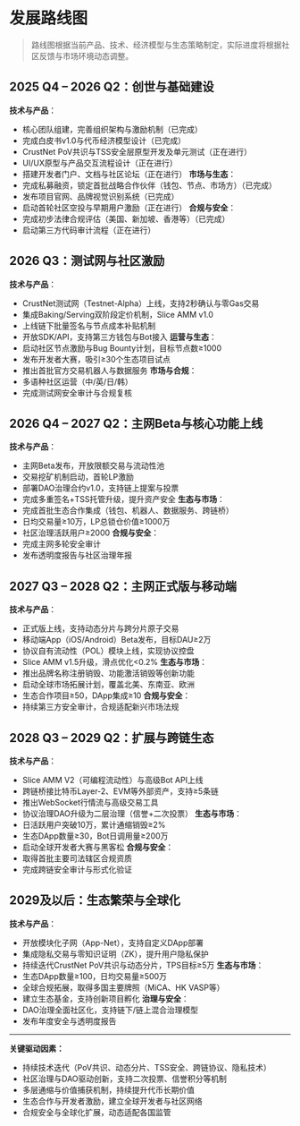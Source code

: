 # 发展路线图

> 路线图根据当前产品、技术、经济模型与生态策略制定，实际进度将根据社区反馈与市场环境动态调整。

## 2025 Q4 – 2026 Q2：创世与基础建设

**技术与产品**：

* 核心团队组建，完善组织架构与激励机制（已完成）
* 完成白皮书v1.0与代币经济模型设计（已完成）
* CrustNet PoV共识与TSS安全层原型开发及单元测试（正在进行）
* UI/UX原型与产品交互流程设计（正在进行）
* 搭建开发者门户、文档与社区论坛（正在进行） **市场与生态**：
* 完成私募融资，锁定首批战略合作伙伴（钱包、节点、市场方）（已完成）
* 发布项目官网、品牌视觉识别系统（已完成）
* 启动首轮社区空投与早期用户激励（正在进行） **合规与安全**：
* 完成初步法律合规评估（美国、新加坡、香港等）（已完成）
* 启动第三方代码审计流程（正在进行）

## 2026 Q3：测试网与社区激励

**技术与产品**：

* CrustNet测试网（Testnet-Alpha）上线，支持2秒确认与零Gas交易
* 集成Baking/Serving双阶段定价机制，Slice AMM v1.0
* 上线链下批量签名与节点成本补贴机制
* 开放SDK/API，支持第三方钱包与Bot接入 **运营与生态**：
* 启动社区节点激励与Bug Bounty计划，目标节点数≥1000
* 发布开发者大赛，吸引≥30个生态项目试点
* 推出首批官方交易机器人与数据服务 **市场与合规**：
* 多语种社区运营（中/英/日/韩）
* 完成测试网安全审计与合规复核

## 2026 Q4 – 2027 Q2：主网Beta与核心功能上线

**技术与产品**：

* 主网Beta发布，开放限额交易与流动性池
* 交易挖矿机制启动，首轮LP激励
* 部署DAO治理合约v1.0，支持链上提案与投票
* 完成多重签名+TSS托管升级，提升资产安全 **生态与市场**：
* 完成首批生态合作集成（钱包、机器人、数据服务、跨链桥）
* 日均交易量≥10万，LP总锁仓价值≥1000万
* 社区治理活跃用户≥2000 **合规与安全**：
* 完成主网多轮安全审计
* 发布透明度报告与社区治理年报

## 2027 Q3 – 2028 Q2：主网正式版与移动端

**技术与产品**：

* 正式版上线，支持动态分片与跨分片原子交易
* 移动端App（iOS/Android）Beta发布，目标DAU≥2万
* 协议自有流动性（POL）模块上线，实现协议控盘
* Slice AMM v1.5升级，滑点优化<0.2% **生态与市场**：
* 推出品牌名称注册销毁、功能激活销毁等创新功能
* 启动全球市场拓展计划，覆盖北美、东南亚、欧洲
* 生态合作项目≥50，DApp集成≥10 **合规与安全**：
* 持续第三方安全审计，合规适配新兴市场法规

## 2028 Q3 – 2029 Q2：扩展与跨链生态

**技术与产品**：

* Slice AMM V2（可编程流动性）与高级Bot API上线
* 跨链桥接比特币Layer-2、EVM等外部资产，支持≥5条链
* 推出WebSocket行情流与高级交易工具
* 协议治理DAO升级为二层治理（信誉+二次投票） **生态与市场**：
* 日活跃用户突破10万，累计通缩销毁≥2%
* 生态DApp数量≥30，Bot日调用量≥200万
* 启动全球开发者大赛与黑客松 **合规与安全**：
* 取得首批主要司法辖区合规资质
* 完成跨链安全审计与形式化验证

## 2029及以后：生态繁荣与全球化

**技术与产品**：

* 开放模块化子网（App-Net），支持自定义DApp部署
* 集成隐私交易与零知识证明（ZK），提升用户隐私保护
* 持续迭代CrustNet PoV共识与动态分片，TPS目标≥5万 **生态与市场**：
* 生态DApp数量≥100，日均交易量≥500万
* 全球合规拓展，取得多国主要牌照（MiCA、HK VASP等）
* 建立生态基金，支持创新项目孵化 **治理与安全**：
* DAO治理全面社区化，支持链下/链上混合治理模型
* 发布年度安全与透明度报告

***

**关键驱动因素：**

* 持续技术迭代（PoV共识、动态分片、TSS安全、跨链协议、隐私技术）
* 社区治理与DAO驱动创新，支持二次投票、信誉积分等机制
* 多层通缩与价值捕获机制，持续提升代币长期价值
* 生态合作与开发者激励，建立全球开发者与社区网络
* 合规安全与全球化扩展，动态适配各国监管
